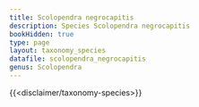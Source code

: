 ```yaml
---
title: Scolopendra negrocapitis
description: Species Scolopendra negrocapitis
bookHidden: true
type: page
layout: taxonomy_species
datafile: scolopendra_negrocapitis
genus: Scolopendra
---
```


{{<disclaimer/taxonomy-species>}}